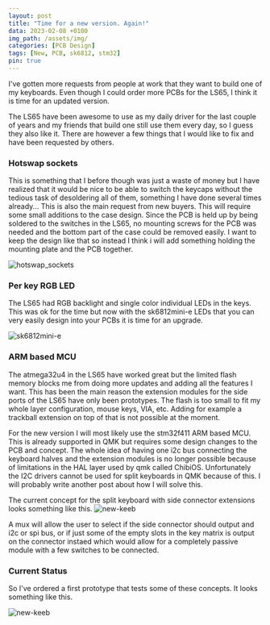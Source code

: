 ```yaml
---
layout: post
title: "Time for a new version. Again!"
data: 2023-02-08 +0100
img_path: /assets/img/
categories: [PCB Design]
tags: [New, PCB, sk6812, stm32]
pin: true
---
```

I've gotten more requests from people at work that they want to build one of my keyboards. Even though I could order more PCBs for the LS65, I think it is time for an updated version.

The LS65 have been awesome to use as my daily driver for the last couple of years and my friends that build one still use them every day, so I guess they also like it.
There are however a few things that I would like to fix and have been requested by others.

### Hotswap sockets
This is something that I before though was just a waste of money but I have realized that it would be nice to be able to switch the keycaps without the tedious task of desoldering all of them, something I have done several times already... This is also the main request from new buyers.
This will require some small additions to the case design. Since the PCB is held up by being soldered to the switches in the LS65, no mounting screws for the PCB was needed and the bottom part of the case could be removed easily. I want to keep the design like that so instead I think i will add something holding the mounting plate and the PCB together.

![hotswap_sockets](hotswap_sockets.png)  

### Per key RGB LED
The LS65 had RGB backlight and single color individual LEDs in the keys. This was ok for the time but now with the sk6812mini-e LEDs that you can very easily design into your PCBs it is time for an upgrade.

![sk6812mini-e](/sk6812/sk6812mini-e.png)


### ARM based MCU
The atmega32u4 in the LS65 have worked great but the limited flash memory blocks me from doing more updates and adding all the features I want. This has been the main reason the extension modules for the side ports of the LS65 have only been prototypes. The flash is too small to fit my whole layer configuration, mouse keys, VIA, etc. Adding for example a trackball extension on top of that is not possible at the moment.

For the new version I will most likely use the stm32f411 ARM based MCU. This is already supported in QMK but requires some design changes to the PCB and concept.
The whole idea of having one i2c bus connecting the keyboard halves and the extension modules is no longer possible because of limitations in the HAL layer used by qmk called ChibiOS. Unfortunately the I2C drivers cannot be used for split keyboards in QMK because of this. I will probably write another post about how I will solve this.

The current concept for the split keyboard with side connector extensions looks something like this. 
![new-keeb](split_concept.excalidraw.png)

A mux will allow the user to select if the side connector should output and i2c or spi bus, or if just some of the empty slots in the key matrix is output on the connector instaed which would allow for a completely passive module with a few switches to be connected.


### Current Status
So I've ordered a first prototype that tests some of these concepts. It looks something like this.

![new-keeb](/keyboard/new-lakemountain-left.png)  

<!-- ### And...
here is something cool to end this post with. An [interactive BOM](new-left-ibom.html) of the new pcb layout!

<iframe src="../../../assets/new-left-ibom.html" width="100%" height="500px"></iframe> -->
